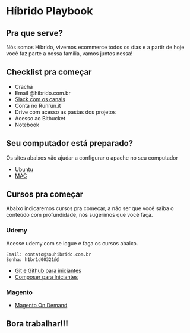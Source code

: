 # Híbrido Playbook 

## Pra que serve?

Nós somos Híbrido, vivemos ecommerce todos os dias e a partir de hoje você faz parte a nossa família, vamos juntos nessa!

## Checklist pra começar

* Crachá
* Email @hibrido.com.br
* [Slack com os canais](http://hibrido.slack.com/)
* Conta no Runrun.it 
* Drive com acesso as pastas dos projetos
* Acesso ao Bitbucket
* Notebook



## Seu computador está preparado? 

Os sites abaixos vão ajudar a configurar o apache no seu computador

* [Ubuntu](https://docs.google.com/document/d/1bVRT8Nx76V-NS1xy2Fs30rjHuyYhBJTI6NCbcQOyc-Q/edit/)
* [MAC](https://getgrav.org/blog/macos-mojave-apache-multiple-php-versions/)


## Cursos pra começar

Abaixo indicaremos cursos pra começar, a não ser que você saiba o conteúdo com profundidade, nós sugerimos que você faça.

### Udemy

Acesse udemy.com se logue e faça os cursos abaixo.

```
Email: contato@souhibrido.com.br
Senha: h1br1d00321@@
```

 * [Git e Github para iniciantes](https://www.udemy.com/git-e-github-para-iniciantes/learn/v4/overview)
 * [Composer para Iniciantes](https://www.udemy.com/composer-para-iniciantes/learn/v4/overview)


### Magento 

* [Magento On Demand](https://u.magento.com/magento-u-on-demand-subscription)


## Bora trabalhar!!!







